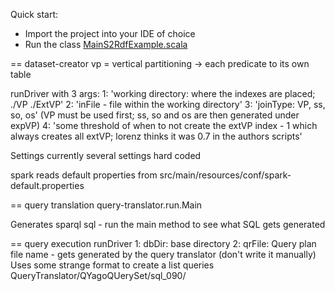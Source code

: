 Quick start:
* Import the project into your IDE of choice
* Run the class [MainS2RdfExample.scala](s2rdf-example/src/main/scala/org/aksw/s2rdf/example/MainS2RdfExample.scala)



== dataset-creator
vp = vertical partitioning -> each predicate to its own table

  runDriver with 3 args:
1: 'working directory: where the indexes are placed; ./VP ./ExtVP'
2: 'inFile - file within the working directory'
3: 'joinType: VP, ss, so, os' (VP must be used first; ss, so and os are then generated under expVP)
4: 'some threshold of when to not create the extVP index - 1 which always creates all extVP; lorenz thinks it was 0.7 in the authors scripts'


Settings
currently several settings hard coded


spark reads default properties from
src/main/resources/conf/spark-default.properties


== query translation
query-translator.run.Main 

Generates sparql sql - run the main method to see what SQL gets generated



== query execution
runDriver
1: dbDir: base directory
2: qrFile: Query plan file name - gets generated by the query translator (don't write it manually)
Uses some strange format to create a list queries
QueryTranslator/QYagoQUerySet/sql_090/


